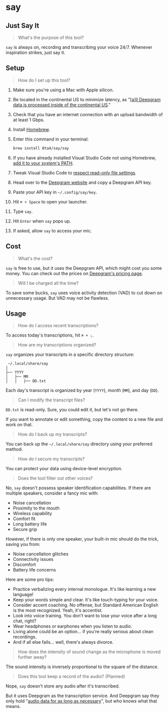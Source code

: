 # say

## Just Say It

> What's the purpose of this tool?

`say` is always on, recording and transcribing your voice 24/7. Whenever inspiration strikes, just say it.

## Setup

> How do I set up this tool?

1. Make sure you're using a Mac with Apple silicon.

1. Be located in the continental US to minimize latency, as "[[a]ll Deepgram data is processed inside of the continental US](https://help.deepgram.com/hc/en-us/articles/6126293557399-Data-Security-Privacy-FAQ#:~:text=all%20deepgram%20data%20is%20processed%20inside%20of%20the%20continental%20us..)."

1. Check that you have an internet connection with an upload bandwidth of at least 1 Gbps.

1. Install [Homebrew](https://brew.sh/#install).

1. Enter this command in your terminal:

   ```sh
   brew install 8ta4/say/say
   ```

1. If you have already installed Visual Studio Code not using Homebrew, [add it to your system's PATH](https://code.visualstudio.com/docs/setup/mac#_launching-from-the-command-line).

1. Tweak Visual Studio Code to [respect read-only file settings](https://code.visualstudio.com/docs/getstarted/settings#:~:text=//%20Marks%20files%20as%20read%2Donly%20when%20their%20file%20permissions%20indicate%20as%20such.%20This%20can%20be%20overridden%20via%20%60files.readonlyInclude%60%20and%20%60files.readonlyExclude%60%20settings.%0A%20%20%22files.readonlyFromPermissions%22%3A%20false%2C).

1. Head over to the [Deepgram website](https://deepgram.com/) and copy a Deepgram API key.

1. Paste your API key in `~/.config/say/key`.

1. Hit `⌘ + Space` to open your launcher.

1. Type `say`.

1. Hit `Enter` when `say` pops up.

1. If asked, allow `say` to access your mic.

## Cost

> What's the cost?

`say` is free to use, but it uses the Deepgram API, which might cost you some money. You can check out the prices on [Deepgram's pricing page](https://deepgram.com/pricing).

> Will I be charged all the time?

To save some bucks, `say` uses voice activity detection (VAD) to cut down on unnecessary usage. But VAD may not be flawless.

## Usage

> How do I access recent transcriptions?

To access today's transcriptions, hit `⌘ + ;`.

> How are my transcriptions organized?

`say` organizes your transcripts in a specific directory structure:

```
 ~/.local/share/say
│
├── YYYY
│   ├── MM
│   │   ├── DD.txt
```

Each day's transcript is organized by year (`YYYY`), month (`MM`), and day (`DD`).

> Can I modify the transcript files?

`DD.txt` is read-only. Sure, you could edit it, but let's not go there.

If you want to annotate or edit something, copy the content to a new file and work on that.

> How do I back up my transcripts?

You can back up the `~/.local/share/say` directory using your preferred method.

> How do I secure my transcripts?

You can protect your data using device-level encryption.

> Does the tool filter out other voices?

No, `say` doesn't possess speaker identification capabilities. If there are multiple speakers, consider a fancy mic with:

- Noise cancellation
- Proximity to the mouth
- Wireless capability
- Comfort fit
- Long battery life
- Secure grip

However, if there is only one speaker, your built-in mic should do the trick, saving you from:

- Noise cancellation glitches
- Connectivity issues
- Discomfort
- Battery life concerns

Here are some pro tips:

- Practice verbalizing every internal monologue. It's like learning a new language!
- Keep your words simple and clear. It's like touch-typing for your voice.
- Consider accent coaching. No offense, but Standard American English is the most recognized. Yeah, it's accentist.
- Look into voice training. You don't want to lose your voice after a long chat, right?
- Wear headphones or earphones when you listen to audio.
- Living alone could be an option... if you're really serious about clean recordings.
- And if all else fails... well, there's always divorce.

> How does the intensity of sound change as the microphone is moved further away?

The sound intensity is inversely proportional to the square of the distance.

> Does this tool keep a record of the audio? (Planned)

Nope, `say` doesn't store any audio after it's transcribed.

But it uses Deepgram as the transcription service. And Deepgram say they only hold "[audio data for as long as necessary](https://help.deepgram.com/hc/en-us/articles/6126293557399-Data-Security-Privacy-FAQ#:~:text=Deepgram%20holds%20audio%20data%20for%20as%20long%20as%20necessary)", but who knows what that means.
